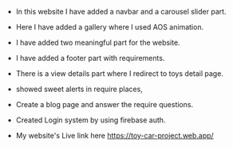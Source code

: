 - In this website I have added a navbar and a carousel slider part.
- Here I have added a gallery where I used AOS animation.
- I have added two meaningful part for the website.
- I have added a footer part with requirements.
- There is a view details part where I redirect to toys detail page.
- showed sweet alerts in require places,
- Create a blog page and answer the require questions.
- Created Login system by using firebase auth.

- My website's Live link here  https://toy-car-project.web.app/